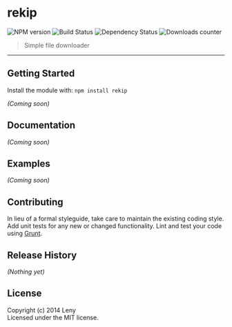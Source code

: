 # rekip 

![NPM version](http://img.shields.io/npm/v/rekip.svg) ![Build Status](http://img.shields.io/travis/leny/rekip.svg) ![Dependency Status](https://david-dm.org/leny/rekip.svg) ![Downloads counter](http://img.shields.io/npm/dm/rekip.svg)

> Simple file downloader

* * *

## Getting Started

Install the module with: `npm install rekip`

_(Coming soon)_

## Documentation

_(Coming soon)_

## Examples

_(Coming soon)_

## Contributing
In lieu of a formal styleguide, take care to maintain the existing coding style. Add unit tests for any new or changed functionality. Lint and test your code using [Grunt](http://gruntjs.com/).

## Release History

_(Nothing yet)_

## License
Copyright (c) 2014 Leny  
Licensed under the MIT license.
